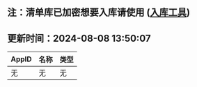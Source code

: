 ## 注：清单库已加密想要入库请使用 ([入库工具](https://github.com/BlankTMing/ManifestAutoUpdate/releases))

## 更新时间：2024-08-08 13:50:07
| AppID | 名称 | 类型  |
| :-------------------- | :----------------------------- | :----------- |
| 无 | 无 | 无 |
